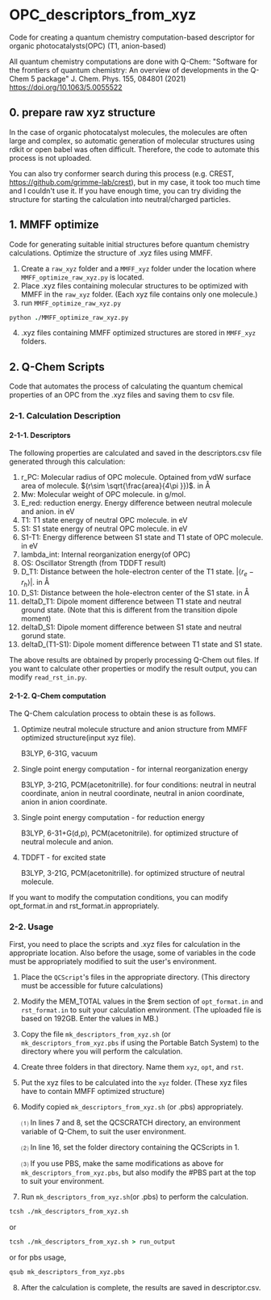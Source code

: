 # OPC_descriptors_from_xyz
Code for creating a quantum chemistry computation-based descriptor for organic photocatalysts(OPC) (T1, anion-based)

All quantum chemistry computations are done with Q-Chem: 
"Software for the frontiers of quantum chemistry:
   An overview of developments in the Q-Chem 5 package"
   J. Chem. Phys. 155, 084801 (2021)
   https://doi.org/10.1063/5.0055522

## 0. prepare raw xyz structure
In the case of organic photocatalyst molecules, the molecules are often large and complex, so automatic generation of molecular structures using rdkit or open babel was often difficult.
Therefore, the code to automate this process is not uploaded.

You can also try conformer search during this process (e.g. CREST, https://github.com/grimme-lab/crest), but in my case, it took too much time and I couldn't use it.
If you have enough time, you can try dividing the structure for starting the calculation into neutral/charged particles.

## 1. MMFF optimize
Code for generating suitable initial structures before quantum chemistry calculations. Optimize the structure of .xyz files using MMFF.

1. Create a `raw_xyz` folder and a `MMFF_xyz` folder under the location where `MMFF_optimize_raw_xyz.py` is located.
2. Place .xyz files containing molecular structures to be optimized with MMFF in the `raw_xyz` folder. (Each xyz file contains only one molecule.)
3. run `MMFF_optimize_raw_xyz.py`
```tcsh
python ./MMFF_optimize_raw_xyz.py
```
4. .xyz files containing MMFF optimized structures are stored in `MMFF_xyz` folders.

## 2. Q-Chem Scripts
Code that automates the process of calculating the quantum chemical properties of an OPC from the .xyz files and saving them to csv file.
### 2-1. Calculation Description
#### 2-1-1. Descriptors
The following properties are calculated and saved in the descriptors.csv file generated through this calculation:
1. r_PC: Molecular radius of OPC molecule. Optained from vdW surface area of molecule. $(r\sim \sqrt{\frac{area}{4\pi }})$. in Å
2. Mw: Molecular weight of OPC molecule. in g/mol.
3. E_red: reduction energy. Energy difference between neutral molecule and anion. in eV
4. T1: T1 state energy of neutral OPC molecule. in eV
5. S1: S1 state energy of neutral OPC molecule. in eV
6. S1-T1: Energy difference between S1 state and T1 state of OPC molecule. in eV
7. lambda_int: Internal reorganization energy(of OPC)
8. OS: Oscillator Strength (from TDDFT result)
9. D_T1: Distance between the hole-electron center of the T1 state. $\left| \left< r_e - r_h \right> \right|$. in Å
10. D_S1: Distance between the hole-electron center of the S1 state. in Å
11. deltaD_T1: Dipole moment difference between T1 state and neutral ground state. (Note that this is different from the transition dipole moment)
12. deltaD_S1: Dipole moment difference between S1 state and neutral gorund state.
13. deltaD_(T1-S1): Dipole moment difference between T1 state and S1 state.

The above results are obtained by properly processing Q-Chem out files. If you want to calculate other properties or modify the result output, you can modify `read_rst_in.py`.

#### 2-1-2. Q-Chem computation
The Q-Chem calculation process to obtain these is as follows.
1. Optimize neutral molecule structure and anion structure from MMFF optimized structure(input xyz file).

   B3LYP, 6-31G, vacuum
2. Single point energy computation - for internal reorganization energy

   B3LYP, 3-21G, PCM(acetonitrille). for four conditions: neutral in neutral coordinate, anion in neutral coordinate, neutral in anion coordinate, anion in anion coordinate.
3. Single point energy computation - for reduction energy

   B3LYP, 6-31+G(d,p), PCM(acetonitrile). for optimized structure of neutral molecule and anion.
4. TDDFT - for excited state

   B3LYP, 3-21G, PCM(acetonitrille). for optimized structure of neutral molecule.

If you want to modify the computation conditions, you can modify opt_format.in and rst_format.in appropriately.
### 2-2. Usage
First, you need to place the scripts and .xyz files for calculation in the appropriate location.
Also before the usage, some of variables in the code must be appropriately modified to suit the user's environment.

1. Place the `QCScript`'s files in the appropriate directory. (This directory must be accessible for future calculations)
2. Modify the MEM_TOTAL values ​​in the $rem section of `opt_format.in` and `rst_format.in` to suit your calculation environment. (The uploaded file is based on 192GB. Enter the values ​​in MB.)
3. Copy the file `mk_descriptors_from_xyz.sh` (or `mk_descriptors_from_xyz.pbs` if using the Portable Batch System) to the directory where you will perform the calculation.
4. Create three folders in that directory. Name them `xyz`, `opt`, and `rst`.
5. Put the xyz files to be calculated into the `xyz` folder. (These xyz files have to contain MMFF optimized structure)
6. Modify copied `mk_descriptors_from_xyz.sh` (or .pbs) appropriately.

   ⑴ In lines 7 and 8, set the QCSCRATCH directory, an environment variable of Q-Chem, to suit the user environment.

   ⑵ In line 16, set the folder directory containing the QCScripts in 1.

   ⑶ If you use PBS, make the same modifications as above for `mk_descriptors_from_xyz.pbs`, but also modify the #PBS part at the top to suit your environment.
7. Run `mk_descriptors_from_xyz.sh`(or .pbs) to perform the calculation.
```tcsh
tcsh ./mk_descriptors_from_xyz.sh
```
or
```tcsh
tcsh ./mk_descriptors_from_xyz.sh > run_output
```
or for pbs usage,
```tcsh
qsub mk_descriptors_from_xyz.pbs
```
8. After the calculation is complete, the results are saved in descriptor.csv.

